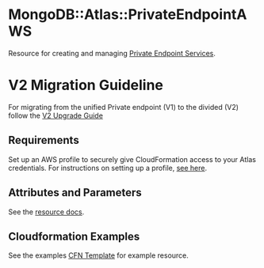 # MongoDB::Atlas::PrivateEndpointAWS

Resource for creating and managing [Private Endpoint Services](https://www.mongodb.com/docs/atlas/reference/api-resources-spec/#tag/Private-Endpoint-Services).

# V2 Migration Guideline

For migrating from the unified Private endpoint (V1) to the divided (V2) follow the [V2 Upgrade Guide](../private-endpoint/upgradeguidev2/V2-UpgradeGuide.md)

## Requirements

Set up an AWS profile to securely give CloudFormation access to your Atlas credentials.
For instructions on setting up a profile, [see here](/README.md#mongodb-atlas-api-keys-credential-management).

## Attributes and Parameters

See the [resource docs](docs/README.md).

## Cloudformation Examples

See the examples [CFN Template](/examples/private-endpoint/privateEndpointV2.json) for example resource.
